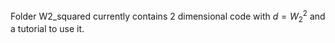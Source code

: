 Folder W2_squared currently contains 2 dimensional code with $d = W_2^2$ and a tutorial to use it. 
